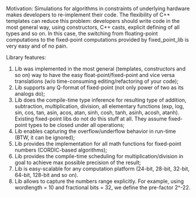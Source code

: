 Motivation:
Simulations for algorithms in constraints of underlying hardware makes developers
to re-implement their code.
The flexibility of C++ templates can reduce this problem: developers should
write code in the most general way, using constructors, C++ casts, explicit
defining of all types and so on.
In this case, the switching from floating-point computations to the fixed-point
computations provided by fixed_point_lib is very easy and of no pain.

Library features:
1.	Lib was implemented in the most general (templates, constructors and so on)
way to have the easy float-point/fixed-point and vice versa translations (w/o
time-consuming editing/refactoring of your code);
2.	Lib supports any Q-format of fixed-point (not only power of two as its
analogs do);
3.	Lib does the compile-time type inference for resulting type of addition,
subtraction, multiplication, division, all elementary functions (exp, log, sin,
cos, tan, asin, acos, atan, sinh, cosh, tanh, asinh, acosh, atanh).
Existing fixed-point libs do not do this stuff at all.
They assume fixed-point types to be closed under all operations;
4.	Lib enables capturing the overflow/underflow behavior in run-time (BTW, it
can be ignored);
5.	Lib provides the implementation for all math functions for fixed-point
numbers (CORDIC-based algorithms);
6.	Lib provides the compile-time scheduling for multiplication/division in goal
to achieve max possible precision of the result;
7.	Lib is easy-scalable for any computation platform (24-bit, 28-bit, 32-bit,
64-bit, 128-bit and so on).
8. Lib allows to capture the numbers range explicitly. For example, using
wordlength = 10 and fractional bits = 32, we define the pre-factor 2^-22.
